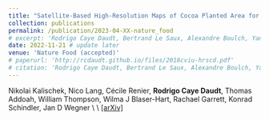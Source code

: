 ```yaml
---
title: "Satellite-Based High-Resolution Maps of Cocoa Planted Area for Côte d'Ivoire and Ghana"
collection: publications
permalink: /publication/2023-04-XX-nature_food
# excerpt: 'Rodrigo Caye Daudt, Bertrand Le Saux, Alexandre Boulch, Yann Gousseau.'
date: 2022-11-21 # update later
venue: 'Nature Food (accepted)'
# paperurl: 'http://rcdaudt.github.io/files/2018cviu-hrscd.pdf'
# citation: 'Rodrigo Caye Daudt, Bertrand Le Saux, Alexandre Boulch, Yann Gousseau'
---
```




Nikolai Kalischek, Nico Lang, Cécile Renier, **Rodrigo Caye Daudt**, Thomas Addoah, William Thompson, Wilma J Blaser-Hart, Rachael Garrett, Konrad Schindler, Jan D Wegner
\\
\\
[[arXiv]](https://arxiv.org/pdf/2206.06119.pdf) 

